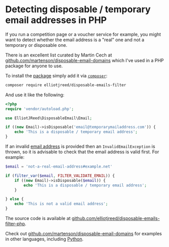 # Detecting disposable / temporary email addresses in PHP

If you run a competition page or a voucher service for example, you might want to detect whether the email address is a "real" one and not a temporary or disposable one.

There is an excellent list curated by Martin Cech at [github.com/martenson/disposable-email-domains](https://github.com/martenson/disposable-email-domains) which I've used in a PHP package for anyone to use.

To install the [package](https://packagist.org/packages/elliotjreed/disposable-emails-filter) simply add it via [`composer`](https://getcomposer.org/download/):

```bash
composer require elliotjreed/disposable-emails-filter
```

And use it like the following:

```php
<?php
require 'vendor/autoload.php';

use ElliotJReed\DisposableEmail\Email;

if ((new Email)->isDisposable('email@temporarymailaddress.com')) {
    echo 'This is a disposable / temporary email address';
}
```

If an invalid [email address](https://www.ietf.org/rfc/rfc0822.txt) is provided then an `InvalidEmailException` is thrown, so it is advisable to check that the email address is valid first. For example:

```php
$email = 'not-a-real-email-address#example.net'

if (filter_var($email, FILTER_VALIDATE_EMAIL)) {
    if ((new Email)->isDisposable($email)) {
        echo 'This is a disposable / temporary email address';
    }

} else {
    echo 'This is not a valid email address';
}
```

The source code is available at [github.com/elliotjreed/disposable-emails-filter-php](https://github.com/elliotjreed/disposable-emails-filter-php).

Check out [github.com/martenson/disposable-email-domains](https://github.com/martenson/disposable-email-domains) for examples in other languages, including [Python](https://pypi.org/project/disposable-email-domains).
